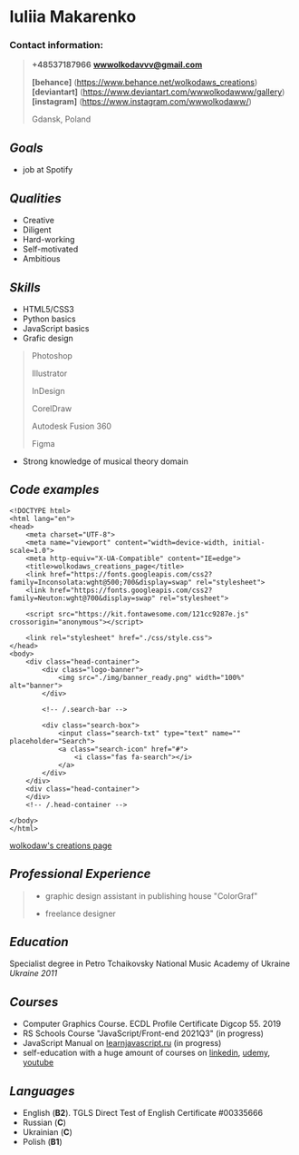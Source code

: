# Iuliia Makarenko 

### Contact information:
> **+48537187966**
> **wwwolkodavvv@gmail.com**
>
> **[behance]** (https://www.behance.net/wolkodaws_creations)
> **[deviantart]** (https://www.deviantart.com/wwwolkodawww/gallery)
> **[instagram]** (https://www.instagram.com/wwwolkodaww/)
>
> Gdansk, Poland

## _**Goals**_

- job at Spotify

## _**Qualities**_

- Creative
- Diligent
- Hard-working
- Self-motivated
- Ambitious

## _**Skills**_

- HTML5/CSS3
- Python basics
- JavaScript basics
- Grafic design
> Photoshop
>
> Illustrator
>
> InDesign
>
> CorelDraw
>
> Autodesk Fusion 360
>
> Figma
- Strong knowledge of musical theory domain

## _**Code examples**_
```
<!DOCTYPE html>
<html lang="en">
<head>
    <meta charset="UTF-8">
    <meta name="viewport" content="width=device-width, initial-scale=1.0">
    <meta http-equiv="X-UA-Compatible" content="IE=edge">
    <title>wolkodaws_creations_page</title>
    <link href="https://fonts.googleapis.com/css2?family=Inconsolata:wght@500;700&display=swap" rel="stylesheet">
    <link href="https://fonts.googleapis.com/css2?family=Neuton:wght@700&display=swap" rel="stylesheet">

    <script src="https://kit.fontawesome.com/121cc9287e.js" crossorigin="anonymous"></script>

    <link rel="stylesheet" href="./css/style.css">
</head>
<body>
    <div class="head-container">
        <div class="logo-banner">
            <img src="./img/banner_ready.png" width="100%" alt="banner">
        </div>
        
        <!-- /.search-bar -->

        <div class="search-box">
            <input class="search-txt" type="text" name="" placeholder="Search"> 
            <a class="search-icon" href="#">
                <i class="fas fa-search"></i>
            </a>           
        </div>
    </div>
    <div class="head-container">
    </div>
    <!-- /.head-container -->

</body>
</html>
```
[wolkodaw's creations page](https://gracious-leakey-db04b3.netlify.app/)

## _**Professional Experience**_

> * graphic design assistant in publishing house "ColorGraf"
>
> * freelance designer 

## _**Education**_

Specialist degree 
in Petro Tchaikovsky National Music Academy of Ukraine 
*Ukraine 2011*

## _**Courses**_

- Computer Graphics Course. ECDL Profile Certificate Digcop 55. 2019
- RS Schools Course "JavaScript/Front-end 2021Q3" \(in progress)
- JavaScript Manual on [learnjavascript.ru](https://learn.javascript.ru) \(in progress)
- self-education with a huge amount of courses on [linkedin](https://www.linkedin.com), [udemy](https://www.udemy.com), [youtube](https://www.youtube.com/)

## _**Languages**_

- English \(**B2**). TGLS Direct Test of English Certificate #00335666
- Russian \(**C**)
- Ukrainian \(**C**)
- Polish \(**B1**)
